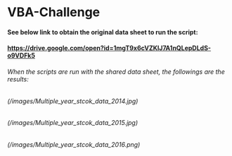 # VBA-Challenge

#### See below link to obtain the original data sheet to run the script:
#### https://drive.google.com/open?id=1mgT9x6cVZKlJ7A1nQLepDLdS-o9VDFk5

###### When the scripts are run with the shared data sheet, the followings are the results:

###### (/images/Multiple_year_stcok_data_2014.jpg)

###### (/images/Multiple_year_stcok_data_2015.jpg)

###### (/images/Multiple_year_stcok_data_2016.png)
